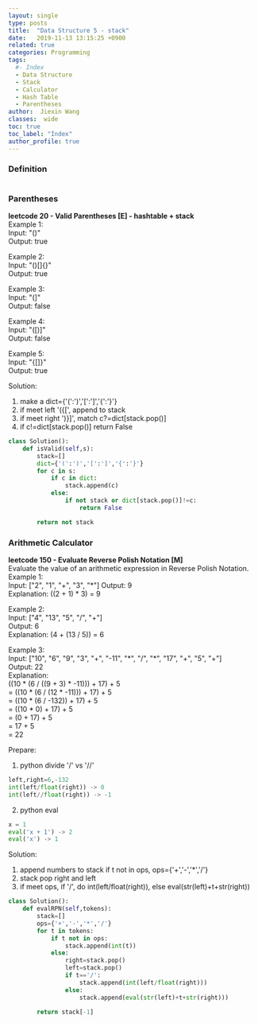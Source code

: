 ```yaml
---
layout: single
type: posts
title:  "Data Structure 5 - stack"
date:   2019-11-13 13:15:25 +0900
related: true
categories: Programming
tags:
  #- Index
  - Data Structure
  - Stack
  - Calculator
  - Hash Table
  - Parentheses
author:  Jiexin Wang
classes:  wide
toc: true
toc_label: "Index"
author_profile: true
---
```


### Definition

```python

```   

### Parentheses

**leetcode 20 - Valid Parentheses [E] - hashtable + stack**  
Example 1:  
Input: "()"  
Output: true  

Example 2:  
Input: "()[]{}"  
Output: true  

Example 3:  
Input: "(]"  
Output: false  

Example 4:  
Input: "([)]"  
Output: false  

Example 5:  
Input: "{[]}"  
Output: true  

Solution:  
1. make a dict={'(':')','[':']','{':'}'}  
2. if meet left '({[', append to stack  
3. if meet right ')}]', match c?=dict[stack.pop()]  
4. if c!=dict[stack.pop()] return False  

```python
class Solution():
    def isValid(self,s):
        stack=[]
        dict={'(':')','[':']','{':'}'}
        for c in s:
            if c in dict:
                stack.append(c)
            else:
                if not stack or dict[stack.pop()]!=c:
                    return False

        return not stack
```



### Arithmetic Calculator  

**leetcode 150 - Evaluate Reverse Polish Notation [M]**  
Evaluate the value of an arithmetic expression in Reverse Polish Notation.  
Example 1:  
Input: ["2", "1", "+", "3", "\*"]
Output: 9  
Explanation: ((2 + 1) * 3) = 9  

Example 2:  
Input: ["4", "13", "5", "/", "+"]  
Output: 6  
Explanation: (4 + (13 / 5)) = 6  

Example 3:  
Input: ["10", "6", "9", "3", "+", "-11", "\*", "/", "\*", "17", "+", "5", "+"]  
Output: 22  
Explanation:  
  ((10 * (6 / ((9 + 3) * -11))) + 17) + 5  
= ((10 * (6 / (12 * -11))) + 17) + 5  
= ((10 * (6 / -132)) + 17) + 5  
= ((10 * 0) + 17) + 5  
= (0 + 17) + 5  
= 17 + 5  
= 22  

Prepare:
1. python divide '/' vs '//'  

```python
left,right=6,-132
int(left/float(right)) -> 0
int(left//float(right)) -> -1
```

2. python eval  

```python
x = 1
eval('x + 1') -> 2
eval('x') -> 1
```

Solution:  
1. append numbers to stack if t not in ops, ops={'+','-','\*','/'}  
2. stack pop right and left
3. if meet ops, if '/', do int(left/float(right)), else eval(str(left)+t+str(right))  

```python
class Solution():
    def evalRPN(self,tokens):
        stack=[]
        ops={'+','-','*','/'}
        for t in tokens:
            if t not in ops:
                stack.append(int(t))
            else:
                right=stack.pop()
                left=stack.pop()
                if t=='/':
                    stack.append(int(left/float(right)))
                else:
                    stack.append(eval(str(left)+t+str(right)))

        return stack[-1]
```   

###

